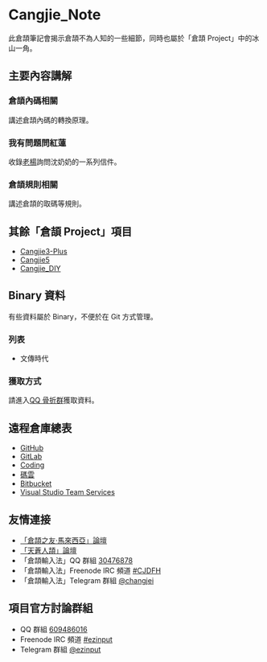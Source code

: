 # Cangjie_Note
此倉頡筆記會揭示倉頡不為人知的一些細節，同時也屬於「倉頡 Project」中的冰山一角。

## 主要內容講解

### 倉頡內碼相關
講述倉頡內碼的轉換原理。

### 我有問題問紅蓮
收錄[老楊](https://github.com/Arthurmcarthur)詢問沈奶奶的一系列信件。

### 倉頡規則相關
講述倉頡的取碼等規則。

## 其餘「倉頡 Project」項目
- [Cangjie3-Plus](https://github.com/Arthurmcarthur/Cangjie3-Plus)
- [Cangjie5](https://github.com/Jackchows/Cangjie5)
- [Cangjie_DIY](https://github.com/Jackchows/Cangjie_DIY)

## Binary 資料
有些資料屬於 Binary，不便於在 Git 方式管理。

### 列表
- 文傳時代

### 獲取方式
請進入[QQ 骨折群](https://jq.qq.com/?_wv=1027&k=5UoCrbI)獲取資料。

## 遠程倉庫總表
- [GitHub](https://github.com/mrhso/Cangjie_Note)
- [GitLab](https://gitlab.com/mrhso/Cangjie_Note)
- [Coding](https://coding.net/u/mrhso/p/Cangjie_Note/git)
- [碼雲](https://gitee.com/mrhso/Cangjie_Note)
- [Bitbucket](https://bitbucket.org/mrhso/cangjie_note)
- [Visual Studio Team Services](https://mrhso.visualstudio.com/Cangjie_Note)

## 友情連接
- [「倉頡之友·馬來西亞」論壇](http://www.chinesecj.com/forum/forum.php)
- [「天蒼人頡」論壇](http://ejsoon.win/phpbb/)
- 「倉頡輸入法」QQ 群組 [30476878](https://jq.qq.com/?_wv=1027&k=5W3qETZ)
- 「倉頡輸入法」Freenode IRC 頻道 [#CJDFH](https://webchat.freenode.net/?channels=%23CJDFH)
- 「倉頡輸入法」Telegram 群組 [@changjei](https://t.me/changjei)

## 項目官方討論群組
- QQ 群組 [609486016](https://jq.qq.com/?_wv=1027&k=5UoCrbI)
- Freenode IRC 頻道 [#ezinput](https://webchat.freenode.net/?channels=%23ezinput)
- Telegram 群組 [@ezinput](https://t.me/ezinput)
